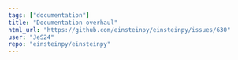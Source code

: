 ```yaml
---
tags: ["documentation"]
title: "Documentation overhaul"
html_url: "https://github.com/einsteinpy/einsteinpy/issues/630"
user: "JeS24"
repo: "einsteinpy/einsteinpy"
---
```


